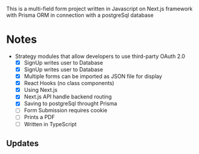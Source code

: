 This is a multi-field form project written in Javascript on Next.js framework with Prisma ORM in connection with a postgreSql database 

# Notes

- Strategy modules that allow developers to use third-party OAuth 2.0
  - [x] SignUp writes user to Database
  - [x] SignUp writes user to Database
  - [x] Multiple forms can be imported as JSON file for display
  - [x] React Hooks (no class components)
  - [x] Using Next.js
  - [x] Next.js API handle backend routing
  - [x] Saving to postgreSql throught Prisma
  - [ ] Form Submission requires cookie
  - [ ] Prints a PDF
  - [ ] Written in TypeScript

## Updates
